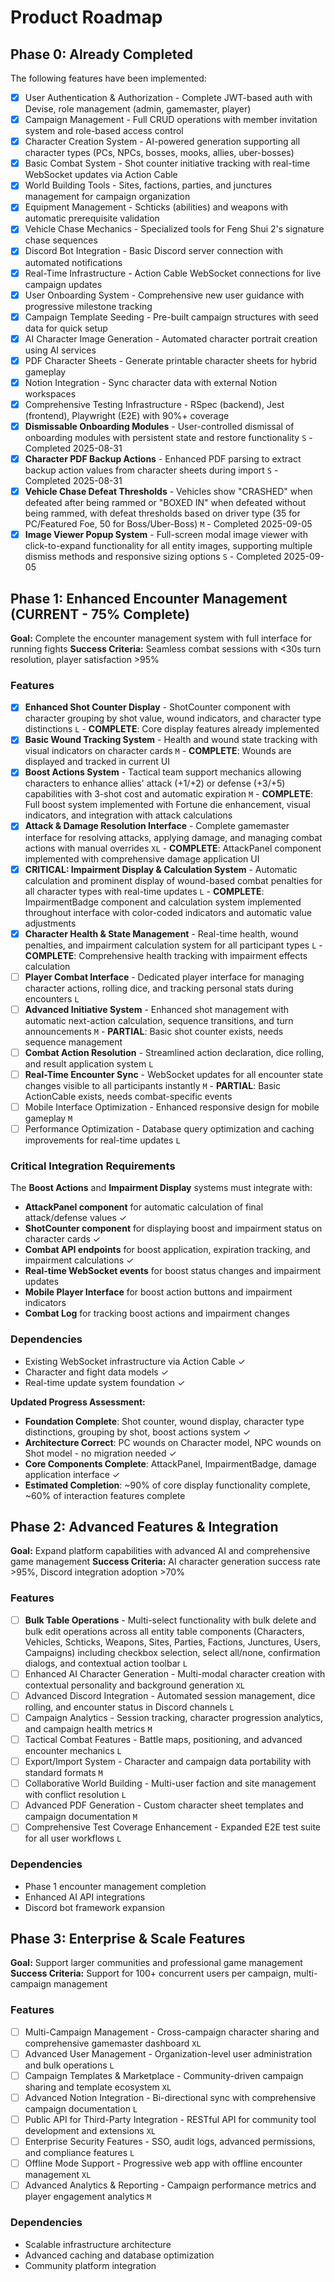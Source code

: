 # Product Roadmap

## Phase 0: Already Completed

The following features have been implemented:

- [x] User Authentication & Authorization - Complete JWT-based auth with Devise, role management (admin, gamemaster, player)
- [x] Campaign Management - Full CRUD operations with member invitation system and role-based access control
- [x] Character Creation System - AI-powered generation supporting all character types (PCs, NPCs, bosses, mooks, allies, uber-bosses)
- [x] Basic Combat System - Shot counter initiative tracking with real-time WebSocket updates via Action Cable
- [x] World Building Tools - Sites, factions, parties, and junctures management for campaign organization
- [x] Equipment Management - Schticks (abilities) and weapons with automatic prerequisite validation
- [x] Vehicle Chase Mechanics - Specialized tools for Feng Shui 2's signature chase sequences
- [x] Discord Bot Integration - Basic Discord server connection with automated notifications
- [x] Real-Time Infrastructure - Action Cable WebSocket connections for live campaign updates
- [x] User Onboarding System - Comprehensive new user guidance with progressive milestone tracking
- [x] Campaign Template Seeding - Pre-built campaign structures with seed data for quick setup
- [x] AI Character Image Generation - Automated character portrait creation using AI services
- [x] PDF Character Sheets - Generate printable character sheets for hybrid gameplay
- [x] Notion Integration - Sync character data with external Notion workspaces
- [x] Comprehensive Testing Infrastructure - RSpec (backend), Jest (frontend), Playwright (E2E) with 90%+ coverage
- [x] **Dismissable Onboarding Modules** - User-controlled dismissal of onboarding modules with persistent state and restore functionality `S` - Completed 2025-08-31
- [x] **Character PDF Backup Actions** - Enhanced PDF parsing to extract backup action values from character sheets during import `S` - Completed 2025-08-31
- [x] **Vehicle Chase Defeat Thresholds** - Vehicles show "CRASHED" when defeated after being rammed or "BOXED IN" when defeated without being rammed, with defeat thresholds based on driver type (35 for PC/Featured Foe, 50 for Boss/Uber-Boss) `M` - Completed 2025-09-05
- [x] **Image Viewer Popup System** - Full-screen modal image viewer with click-to-expand functionality for all entity images, supporting multiple dismiss methods and responsive sizing options `S` - Completed 2025-09-05

## Phase 1: Enhanced Encounter Management (CURRENT - 75% Complete)

**Goal:** Complete the encounter management system with full interface for running fights
**Success Criteria:** Seamless combat sessions with <30s turn resolution, player satisfaction >95%

### Features

- [x] **Enhanced Shot Counter Display** - ShotCounter component with character grouping by shot value, wound indicators, and character type distinctions `L` - **COMPLETE**: Core display features already implemented
- [x] **Basic Wound Tracking System** - Health and wound state tracking with visual indicators on character cards `M` - **COMPLETE**: Wounds are displayed and tracked in current UI
- [x] **Boost Actions System** - Tactical team support mechanics allowing characters to enhance allies' attack (+1/+2) or defense (+3/+5) capabilities with 3-shot cost and automatic expiration `M` - **COMPLETE**: Full boost system implemented with Fortune die enhancement, visual indicators, and integration with attack calculations
- [x] **Attack & Damage Resolution Interface** - Complete gamemaster interface for resolving attacks, applying damage, and managing combat actions with manual overrides `XL` - **COMPLETE**: AttackPanel component implemented with comprehensive damage application UI
- [x] **CRITICAL: Impairment Display & Calculation System** - Automatic calculation and prominent display of wound-based combat penalties for all character types with real-time updates `L` - **COMPLETE**: ImpairmentBadge component and calculation system implemented throughout interface with color-coded indicators and automatic value adjustments
- [x] **Character Health & State Management** - Real-time health, wound penalties, and impairment calculation system for all participant types `L` - **COMPLETE**: Comprehensive health tracking with impairment effects calculation
- [ ] **Player Combat Interface** - Dedicated player interface for managing character actions, rolling dice, and tracking personal stats during encounters `L`
- [ ] **Advanced Initiative System** - Enhanced shot management with automatic next-action calculation, sequence transitions, and turn announcements `M` - **PARTIAL**: Basic shot counter exists, needs sequence management
- [ ] **Combat Action Resolution** - Streamlined action declaration, dice rolling, and result application system `L`
- [ ] **Real-Time Encounter Sync** - WebSocket updates for all encounter state changes visible to all participants instantly `M` - **PARTIAL**: Basic ActionCable exists, needs combat-specific events
- [ ] Mobile Interface Optimization - Enhanced responsive design for mobile gameplay `M`
- [ ] Performance Optimization - Database query optimization and caching improvements for real-time updates `L`

### Critical Integration Requirements

The **Boost Actions** and **Impairment Display** systems must integrate with:
- **AttackPanel component** for automatic calculation of final attack/defense values ✓
- **ShotCounter component** for displaying boost and impairment status on character cards ✓
- **Combat API endpoints** for boost application, expiration tracking, and impairment calculations ✓
- **Real-time WebSocket events** for boost status changes and impairment updates
- **Mobile Player Interface** for boost action buttons and impairment indicators
- **Combat Log** for tracking boost actions and impairment changes

### Dependencies

- Existing WebSocket infrastructure via Action Cable ✓
- Character and fight data models ✓
- Real-time update system foundation ✓

**Updated Progress Assessment:**
- **Foundation Complete**: Shot counter, wound display, character type distinctions, grouping by shot, boost actions system ✓
- **Architecture Correct**: PC wounds on Character model, NPC wounds on Shot model - no migration needed ✓
- **Core Components Complete**: AttackPanel, ImpairmentBadge, damage application interface ✓
- **Estimated Completion**: ~90% of core display functionality complete, ~60% of interaction features complete

## Phase 2: Advanced Features & Integration

**Goal:** Expand platform capabilities with advanced AI and comprehensive game management
**Success Criteria:** AI character generation success rate >95%, Discord integration adoption >70%

### Features

- [ ] **Bulk Table Operations** - Multi-select functionality with bulk delete and bulk edit operations across all entity table components (Characters, Vehicles, Schticks, Weapons, Sites, Parties, Factions, Junctures, Users, Campaigns) including checkbox selection, select all/none, confirmation dialogs, and contextual action toolbar `L`
- [ ] Enhanced AI Character Generation - Multi-modal character creation with contextual personality and background generation `XL`
- [ ] Advanced Discord Integration - Automated session management, dice rolling, and encounter status in Discord channels `L`
- [ ] Campaign Analytics - Session tracking, character progression analytics, and campaign health metrics `M`
- [ ] Tactical Combat Features - Battle maps, positioning, and advanced encounter mechanics `L`
- [ ] Export/Import System - Character and campaign data portability with standard formats `M`
- [ ] Collaborative World Building - Multi-user faction and site management with conflict resolution `L`
- [ ] Advanced PDF Generation - Custom character sheet templates and campaign documentation `M`
- [ ] Comprehensive Test Coverage Enhancement - Expanded E2E test suite for all user workflows `L`

### Dependencies

- Phase 1 encounter management completion
- Enhanced AI API integrations
- Discord bot framework expansion

## Phase 3: Enterprise & Scale Features

**Goal:** Support larger communities and professional game management
**Success Criteria:** Support for 100+ concurrent users per campaign, multi-campaign management

### Features

- [ ] Multi-Campaign Management - Cross-campaign character sharing and comprehensive gamemaster dashboard `XL`
- [ ] Advanced User Management - Organization-level user administration and bulk operations `L`
- [ ] Campaign Templates & Marketplace - Community-driven campaign sharing and template ecosystem `XL`
- [ ] Advanced Notion Integration - Bi-directional sync with comprehensive campaign documentation `L`
- [ ] Public API for Third-Party Integration - RESTful API for community tool development and extensions `XL`
- [ ] Enterprise Security Features - SSO, audit logs, advanced permissions, and compliance features `L`
- [ ] Offline Mode Support - Progressive web app with offline encounter management `XL`
- [ ] Advanced Analytics & Reporting - Campaign performance metrics and player engagement analytics `M`

### Dependencies

- Scalable infrastructure architecture
- Advanced caching and database optimization
- Community platform integration